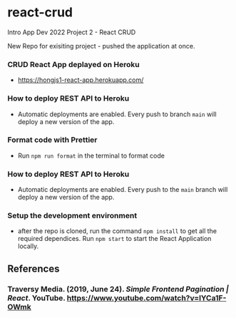 # react-crud
Intro App Dev 2022 Project 2 - React CRUD

New Repo for exisiting project - pushed the application at once.

### CRUD React App deplayed on Heroku

- https://hongjs1-react-app.herokuapp.com/

### How to deploy REST API to Heroku

- Automatic deployments are enabled. Every push to branch <code>main</code> will deploy a new version of the app.

### Format code with Prettier

- Run <code>npm run format</code> in the terminal to format code

### How to deploy REST API to Heroku

- Automatic deployments are enabled. Every push to the <code>main</code> branch will deploy a new version of the app.

### Setup the development environment

- after the repo is cloned, run the command <code>npm install</code> to get all the required dependices. Run <code>npm start</code> to start the React Application locally.

## References

### Traversy Media. (2019, June 24). _Simple Frontend Pagination | React_. YouTube. https://www.youtube.com/watch?v=IYCa1F-OWmk
